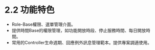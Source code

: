 # 2.2 功能特色

* Role-Base權限、選單管理介面。 
* 提供時間Base的權限管理，如功能開放時段、停止服務時間、每日開放時間。
* 常用的Controller生命週期、回應例外訊息管理範本。提供專案調適使用。

